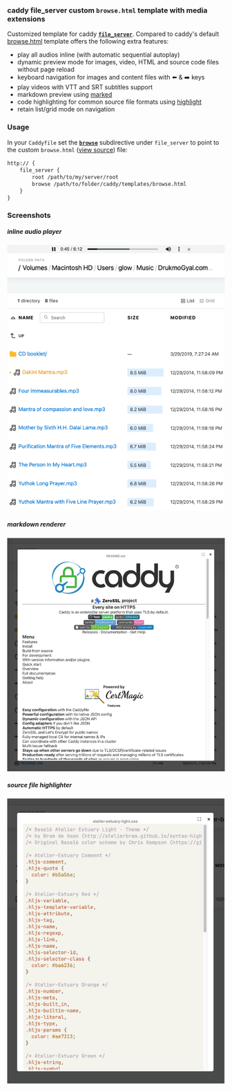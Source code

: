 ### caddy file_server custom `browse.html` template with media extensions

Customized template for caddy [**`file_server`**](https://caddyserver.com/docs/caddyfile/directives/file_server). Compared to caddy's default [browse.html](https://github.com/caddyserver/caddy/blob/master/modules/caddyhttp/fileserver/browse.html) template offers the following extra features:

- play all audios inline (with automatic sequential autoplay)
- dynamic preview mode for images, video, HTML and source code files without page reload
- keyboard navigation for images and content files with :arrow_left: & :arrow_right: keys
- play videos with VTT and SRT subtitles support
- markdown preview using [marked](https://github.com/markedjs/marked)
- code highlighting for common source file formats using [highlight](https://github.com/highlightjs/highlight.js)
- retain list/grid mode on navigation

### Usage

In your `Caddyfile` set the [**`browse`**](https://caddyserver.com/docs/caddyfile/directives/file_server#syntax) subdirective under `file_server` to point to the custom `browse.html` ([view source](https://github.com/glowinthedark/caddy-file-server-browse-extension/blob/master/browse.html)) file:

```Caddyfile
http:// {
    file_server {
        root /path/to/my/server/root
        browse /path/to/folder/caddy/templates/browse.html
    }
}
```
### Screenshots

##### inline audio player 
![](img/caddy_file_server.png)

##### markdown renderer
![](img/caddy_file_server_markdown.png)

##### source file highlighter
![](img/caddy_file_server_highlight.png)
